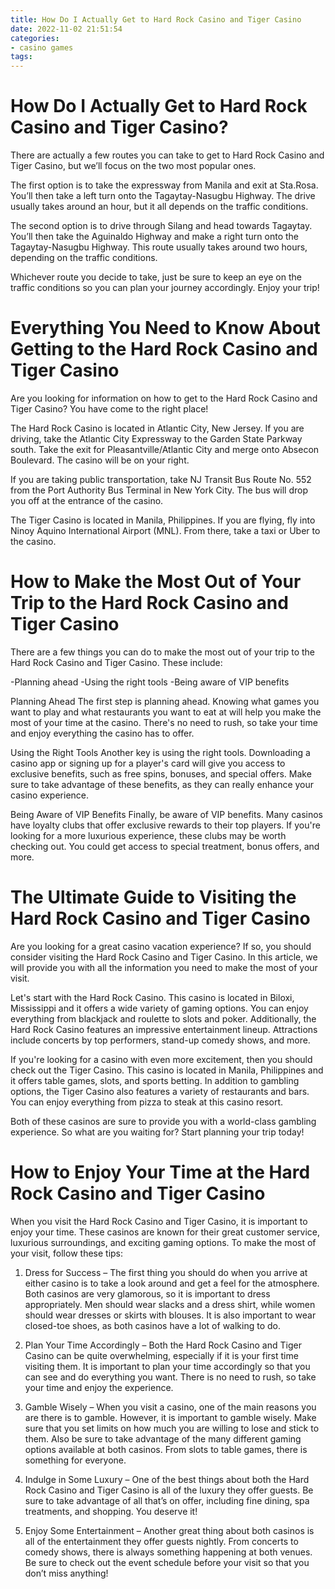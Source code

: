 ```yaml
---
title: How Do I Actually Get to Hard Rock Casino and Tiger Casino 
date: 2022-11-02 21:51:54
categories:
- casino games
tags:
---
```



#  How Do I Actually Get to Hard Rock Casino and Tiger Casino? 

There are actually a few routes you can take to get to Hard Rock Casino and Tiger Casino, but we’ll focus on the two most popular ones. 

The first option is to take the expressway from Manila and exit at Sta.Rosa. You’ll then take a left turn onto the Tagaytay-Nasugbu Highway. The drive usually takes around an hour, but it all depends on the traffic conditions. 

The second option is to drive through Silang and head towards Tagaytay. You’ll then take the Aguinaldo Highway and make a right turn onto the Tagaytay-Nasugbu Highway. This route usually takes around two hours, depending on the traffic conditions. 

Whichever route you decide to take, just be sure to keep an eye on the traffic conditions so you can plan your journey accordingly. Enjoy your trip!

#  Everything You Need to Know About Getting to the Hard Rock Casino and Tiger Casino 

Are you looking for information on how to get to the Hard Rock Casino and Tiger Casino? You have come to the right place! 

The Hard Rock Casino is located in Atlantic City, New Jersey. If you are driving, take the Atlantic City Expressway to the Garden State Parkway south. Take the exit for Pleasantville/Atlantic City and merge onto Absecon Boulevard. The casino will be on your right. 

If you are taking public transportation, take NJ Transit Bus Route No. 552 from the Port Authority Bus Terminal in New York City. The bus will drop you off at the entrance of the casino. 

The Tiger Casino is located in Manila, Philippines. If you are flying, fly into Ninoy Aquino International Airport (MNL). From there, take a taxi or Uber to the casino.

#  How to Make the Most Out of Your Trip to the Hard Rock Casino and Tiger Casino 

There are a few things you can do to make the most out of your trip to the Hard Rock Casino and Tiger Casino. These include:

-Planning ahead
-Using the right tools
-Being aware of VIP benefits

Planning Ahead
The first step is planning ahead. Knowing what games you want to play and what restaurants you want to eat at will help you make the most of your time at the casino. There's no need to rush, so take your time and enjoy everything the casino has to offer.

Using the Right Tools
Another key is using the right tools. Downloading a casino app or signing up for a player's card will give you access to exclusive benefits, such as free spins, bonuses, and special offers. Make sure to take advantage of these benefits, as they can really enhance your casino experience.

Being Aware of VIP Benefits
Finally, be aware of VIP benefits. Many casinos have loyalty clubs that offer exclusive rewards to their top players. If you're looking for a more luxurious experience, these clubs may be worth checking out. You could get access to special treatment, bonus offers, and more.

#  The Ultimate Guide to Visiting the Hard Rock Casino and Tiger Casino 

Are you looking for a great casino vacation experience? If so, you should consider visiting the Hard Rock Casino and Tiger Casino. In this article, we will provide you with all the information you need to make the most of your visit.

Let's start with the Hard Rock Casino. This casino is located in Biloxi, Mississippi and it offers a wide variety of gaming options. You can enjoy everything from blackjack and roulette to slots and poker. Additionally, the Hard Rock Casino features an impressive entertainment lineup. Attractions include concerts by top performers, stand-up comedy shows, and more.

If you're looking for a casino with even more excitement, then you should check out the Tiger Casino. This casino is located in Manila, Philippines and it offers table games, slots, and sports betting. In addition to gambling options, the Tiger Casino also features a variety of restaurants and bars. You can enjoy everything from pizza to steak at this casino resort.

Both of these casinos are sure to provide you with a world-class gambling experience. So what are you waiting for? Start planning your trip today!

#  How to Enjoy Your Time at the Hard Rock Casino and Tiger Casino

When you visit the Hard Rock Casino and Tiger Casino, it is important to enjoy your time. These casinos are known for their great customer service, luxurious surroundings, and exciting gaming options. To make the most of your visit, follow these tips:

1. Dress for Success – The first thing you should do when you arrive at either casino is to take a look around and get a feel for the atmosphere. Both casinos are very glamorous, so it is important to dress appropriately. Men should wear slacks and a dress shirt, while women should wear dresses or skirts with blouses. It is also important to wear closed-toe shoes, as both casinos have a lot of walking to do.

2. Plan Your Time Accordingly – Both the Hard Rock Casino and Tiger Casino can be quite overwhelming, especially if it is your first time visiting them. It is important to plan your time accordingly so that you can see and do everything you want. There is no need to rush, so take your time and enjoy the experience.

3. Gamble Wisely – When you visit a casino, one of the main reasons you are there is to gamble. However, it is important to gamble wisely. Make sure that you set limits on how much you are willing to lose and stick to them. Also be sure to take advantage of the many different gaming options available at both casinos. From slots to table games, there is something for everyone.

4. Indulge in Some Luxury – One of the best things about both the Hard Rock Casino and Tiger Casino is all of the luxury they offer guests. Be sure to take advantage of all that’s on offer, including fine dining, spa treatments, and shopping. You deserve it!

5. Enjoy Some Entertainment – Another great thing about both casinos is all of the entertainment they offer guests nightly. From concerts to comedy shows, there is always something happening at both venues. Be sure to check out the event schedule before your visit so that you don’t miss anything!